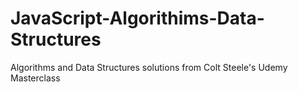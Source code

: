 # JavaScript-Algorithims-Data-Structures
Algorithms and Data Structures solutions from Colt Steele's Udemy Masterclass
